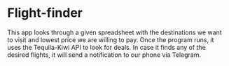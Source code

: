 # Flight-finder  

This app looks through a given spreadsheet with the destinations we want to visit and lowest price we are willing to pay. Once the program runs, it uses the Tequila-Kiwi API to look for deals. In case it finds any of the desired flights, it will send a notification to our phone via Telegram.
